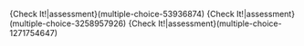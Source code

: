 {Check It!|assessment}(multiple-choice-53936874)
{Check It!|assessment}(multiple-choice-3258957926)
{Check It!|assessment}(multiple-choice-1271754647)
